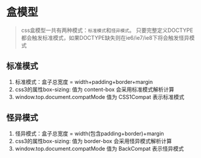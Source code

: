 # 盒模型


> css盒模型一共有两种模式：`标准模式`和`怪异模式`。
> 只要完整定义DOCTYPE都会触发标准模式，如果DOCTYPE缺失则在ie6/ie7/ie8下将会触发怪异模式



## 标准模式
1. 标准模式：盒子总宽度 = width+padding+border+margin
2. css3的属性box-sizing: 值为 content-box 会采用标准模式解析计算
3. window.top.document.compatMode 值为 CSS1Compat  表示标准模式


## 怪异模式
1. 怪异模式：盒子总宽度 = width(包含padding+border)+margin
2. css3的属性box-sizing: 值为 border-box 会采用怪异模式解析计算
3. window.top.document.compatMode 值为 BackCompat  表示怪异模式









